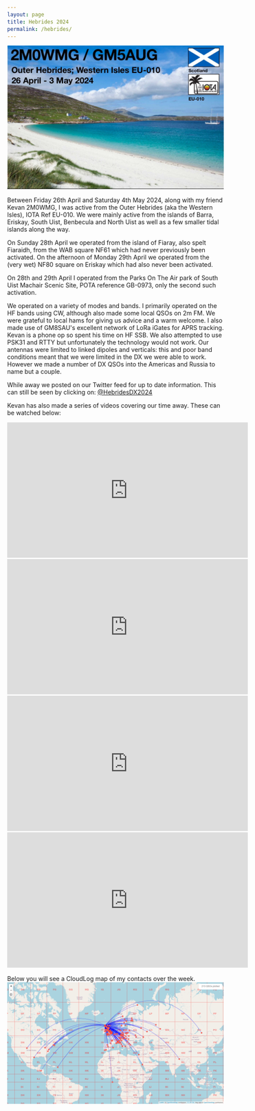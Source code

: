 ```yaml
---
layout: page
title: Hebrides 2024
permalink: /hebrides/
---
```

![QSL card](/images/qsl.jpg)

Between Friday 26th April and Saturday 4th May 2024, along with my friend Kevan 2M0WMG, I was active from the Outer Hebrides (aka the Western Isles), IOTA Ref EU-010. We were mainly active from the islands of Barra, Eriskay, South Uist, Benbecula and North Uist as well as a few smaller tidal islands along the way. 

On Sunday 28th April we operated from the island of Fiaray, also spelt Fiaraidh, from the WAB square NF61 which had never previously been activated. On the afternoon of Monday 29th April we operated from the (very wet) NF80 square on Eriskay which had also never been activated. 

On 28th and 29th April I operated from the Parks On The Air park of South Uist Machair Scenic Site, POTA reference GB-0973, only the second such activation. 

We operated on a variety of modes and bands. I primarily operated on the HF bands using CW, although also made some local QSOs on 2m FM. We were grateful to local hams for giving us advice and a warm welcome. I also made use of GM8SAU's excellent network of LoRa iGates for APRS tracking. Kevan is a phone op so spent his time on HF SSB. We also attempted to use PSK31 and RTTY but unfortunately the technology would not work. Our antennas were limited to linked dipoles and verticals: this and poor band conditions meant that we were limited in the DX we were able to work. However we made a number of DX QSOs into the Americas and Russia to name but a couple. 

While away we posted on our Twitter feed for up to date information. This can still be seen by clicking on: [@HebridesDX2024](https://twitter.com/HebridesDx2024)

Kevan has also made a series of videos covering our time away. These can be watched below:

<iframe width="560" height="315" src="https://www.youtube.com/embed/n81gGoDrmr4?si=BTcPCkbUOhSmv_Tw" title="YouTube video player" frameborder="0" allow="accelerometer; autoplay; clipboard-write; encrypted-media; gyroscope; picture-in-picture; web-share" referrerpolicy="strict-origin-when-cross-origin" allowfullscreen></iframe>

<iframe width="560" height="315" src="https://www.youtube.com/embed/JBstAxp-SXQ?si=9FZM4NSmAmWI7HF0" title="YouTube video player" frameborder="0" allow="accelerometer; autoplay; clipboard-write; encrypted-media; gyroscope; picture-in-picture; web-share" referrerpolicy="strict-origin-when-cross-origin" allowfullscreen></iframe>

<iframe width="560" height="315" src="https://www.youtube.com/embed/Xonrgub9fc4?si=mB5iUyMZL0Ee5Lvb" title="YouTube video player" frameborder="0" allow="accelerometer; autoplay; clipboard-write; encrypted-media; gyroscope; picture-in-picture; web-share" referrerpolicy="strict-origin-when-cross-origin" allowfullscreen></iframe>

<iframe width="560" height="315" src="https://www.youtube.com/embed/tYUepx2cxys?si=3JRNtIGkk5VYZLgS" title="YouTube video player" frameborder="0" allow="accelerometer; autoplay; clipboard-write; encrypted-media; gyroscope; picture-in-picture; web-share" referrerpolicy="strict-origin-when-cross-origin" allowfullscreen></iframe>

Below you will see a CloudLog map of my contacts over the week.
![QSO map](/images/hebridesMap.png)
